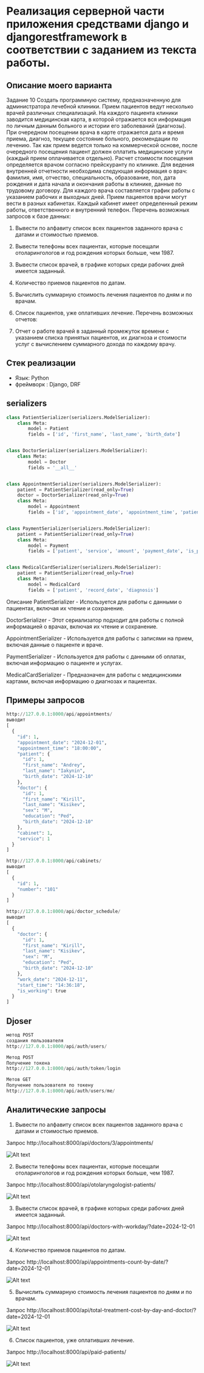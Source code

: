 #  Реализация серверной части приложения средствами django и djangorestframework в соответствии с заданием из текста работы.

## Описание моего варианта

Задание 10
Создать программную систему, предназначенную для администратора лечебной
клиники.
Прием пациентов ведут несколько врачей различных специализаций. На каждого
пациента клиники заводится медицинская карта, в которой отражается вся
информация по личным данным больного и истории его заболеваний (диагнозы). При
очередном посещении врача в карте отражается дата и время приема, диагноз, текущее
состояние больного, рекомендации по лечению. Так как прием ведется только на
коммерческой основе, после очередного посещения пациент должен оплатить
медицинские услуги (каждый прием оплачивается отдельно). Расчет стоимости
посещения определяется врачом согласно прейскуранту по клинике.
Для ведения внутренней отчетности необходима следующая информация о врач:
фамилия, имя, отчество, специальность, образование, пол, дата рождения и дата начала
и окончания работы в клинике, данные по трудовому договору. Для каждого врача
составляется график работы с указанием рабочих и выходных дней.
Прием пациентов врачи могут вести в разных кабинетах. Каждый кабинет имеет
определенный режим работы, ответственного и внутренний телефон.
Перечень возможных запросов к базе данных:
1. Вывести по алфавиту список всех пациентов заданного врача с датами и
стоимостью приемов.
2. Вывести телефоны всех пациентах, которые посещали отоларингологов и
год рождения которых больше, чем 1987.
3. Вывести список врачей, в графике которых среди рабочих дней имеется
заданный.
4. Количество приемов пациентов по датам.
5. Вычислить суммарную стоимость лечения пациентов по дням и по врачам.
6. Список пациентов, уже оплативших лечение.
Перечень возможных отчетов:

1. Отчет о работе врачей в заданный промежуток времени с указанием списка
принятых пациентов, их диагноза и стоимости услуг с вычислением
суммарного дохода по каждому врачу.
## Стек реализации

- Язык: Python
- фреймворк : Django, DRF

## serializers
```python
class PatientSerializer(serializers.ModelSerializer):
    class Meta:
        model = Patient
        fields = ['id', 'first_name', 'last_name', 'birth_date']


class DoctorSerializer(serializers.ModelSerializer):
    class Meta:
        model = Doctor
        fields = '__all__'


class AppointmentSerializer(serializers.ModelSerializer):
    patient = PatientSerializer(read_only=True)
    doctor = DoctorSerializer(read_only=True)
    class Meta:
        model = Appointment
        fields = ['id', 'appointment_date', 'appointment_time', 'patient', 'doctor', 'cabinet', 'service']


class PaymentSerializer(serializers.ModelSerializer):
    patient = PatientSerializer(read_only=True)
    class Meta:
        model = Payment
        fields = ['patient', 'service', 'amount', 'payment_date', 'is_paid']


class MedicalCardSerializer(serializers.ModelSerializer):
    patient = PatientSerializer(read_only=True)
    class Meta:
        model = MedicalCard
        fields = ['patient', 'record_date', 'diagnosis']
```
Описание
PatientSerializer - Используется для работы с данными о пациентах, включая их чтение и сохранение.

DoctorSerializer - Этот сериализатор подходит для работы с полной информацией о врачах, включая их чтение и сохранение.

AppointmentSerializer - Используется для работы с записями на прием, включая данные о пациенте и враче.

PaymentSerializer - Используется для работы с данными об оплатах, включая информацию о пациенте и услугах.

MedicalCardSerializer - Предназначен для работы с медицинскими картами, включая информацию о диагнозах и пациентах.

## Примеры запросов
```python
http://127.0.0.1:8000/api/appointments/
выводит
[
  {
    "id": 1,
    "appointment_date": "2024-12-01",
    "appointment_time": "18:00:00",
    "patient": {
      "id": 1,
      "first_name": "Andrey",
      "last_name": "Iakynin",
      "birth_date": "2024-12-10"
    },
    "doctor": {
      "id": 1,
      "first_name": "Kirill",
      "last_name": "Kisikev",
      "sex": "M",
      "education": "Ped",
      "birth_date": "2024-12-10"
    },
    "cabinet": 1,
    "service": 1
  }
]

http://127.0.0.1:8000/api/cabinets/
выводит
[
  {
    "id": 1,
    "number": "101"
  }
]

http://127.0.0.1:8000/api/doctor_schedule/
выводит
[
  {
    "doctor": {
      "id": 1,
      "first_name": "Kirill",
      "last_name": "Kisikev",
      "sex": "M",
      "education": "Ped",
      "birth_date": "2024-12-10"
    },
    "work_date": "2024-12-11",
    "start_time": "14:36:18",
    "is_working": true
  }
]
```
## Djoser
```python
метод POST
создания пользователя 
http://127.0.0.1:8000/api/auth/users/

Метод POST
Получение токена
http://127.0.0.1:8000/api/auth/token/login

Метов GET
Получение пользователя по токену
http://127.0.0.1:8000/api/auth/users/me/

```

## Аналитические запросы
1. Вывести по алфавиту список всех пациентов заданного врача с датами и
стоимостью приемов.

Запрос  http://localhost:8000/api/doctors/3/appointments/

![Alt text](1.png)

2. Вывести телефоны всех пациентах, которые посещали отоларингологов и
год рождения которых больше, чем 1987.

Запрос http://localhost:8000/api/otolaryngologist-patients/

![Alt text](2.png)

3. Вывести список врачей, в графике которых среди рабочих дней имеется
заданный.

Запрос http://localhost:8000/api/doctors-with-workday/?date=2024-12-01

![Alt text](3.png)

4. Количество приемов пациентов по датам.

Запрос http://localhost:8000/api/appointments-count-by-date/?date=2024-12-01

![Alt text](4.png)

5. Вычислить суммарную стоимость лечения пациентов по дням и по врачам.

Запрос http://localhost:8000/api/total-treatment-cost-by-day-and-doctor/?date=2024-12-01

![Alt text](5.png)


6. Список пациентов, уже оплативших лечение.

Запрос http://localhost:8000/api/paid-patients/

![Alt text](6.png)


